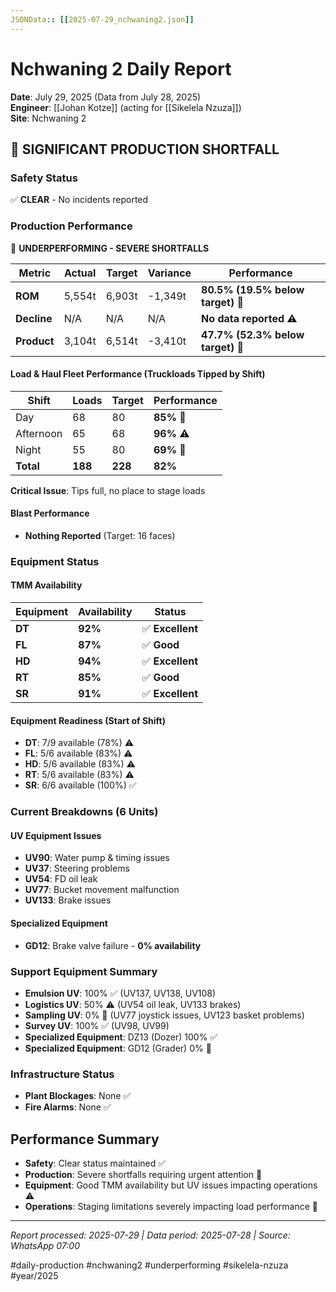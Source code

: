 ```yaml
---
JSONData:: [[2025-07-29_nchwaning2.json]]
---
```


# Nchwaning 2 Daily Report
**Date**: July 29, 2025 (Data from July 28, 2025)  
**Engineer**: [[Johan Kotze]] (acting for [[Sikelela Nzuza]])  
**Site**: Nchwaning 2  

## 🔴 SIGNIFICANT PRODUCTION SHORTFALL

### Safety Status
✅ **CLEAR** - No incidents reported

### Production Performance
🔴 **UNDERPERFORMING - SEVERE SHORTFALLS**

| Metric | Actual | Target | Variance | Performance |
|--------|--------|--------|----------|-------------|
| **ROM** | 5,554t | 6,903t | -1,349t | **80.5% (19.5% below target)** 🔴 |
| **Decline** | N/A | N/A | N/A | **No data reported** ⚠️ |
| **Product** | 3,104t | 6,514t | -3,410t | **47.7% (52.3% below target)** 🔴 |

#### Load & Haul Fleet Performance (Truckloads Tipped by Shift)
| Shift | Loads | Target | Performance |
|-------|-------|--------|-----------|
| Day | 68 | 80 | **85%** 🔴 |
| Afternoon | 65 | 68 | **96%** ⚠️ |
| Night | 55 | 80 | **69%** 🔴 |
| **Total** | **188** | **228** | **82%** |

**Critical Issue**: Tips full, no place to stage loads

#### Blast Performance
- **Nothing Reported** (Target: 16 faces)

### Equipment Status

#### TMM Availability
| Equipment | Availability | Status |
|-----------|-------------|---------|
| **DT** | **92%** | ✅ **Excellent** |
| **FL** | **87%** | ✅ **Good** |
| **HD** | **94%** | ✅ **Excellent** |
| **RT** | **85%** | ✅ **Good** |
| **SR** | **91%** | ✅ **Excellent** |

#### Equipment Readiness (Start of Shift)
- **DT**: 7/9 available (78%) ⚠️
- **FL**: 5/6 available (83%) ⚠️
- **HD**: 5/6 available (83%) ⚠️
- **RT**: 5/6 available (83%) ⚠️
- **SR**: 6/6 available (100%) ✅

### Current Breakdowns (6 Units)

#### UV Equipment Issues
- **UV90**: Water pump & timing issues
- **UV37**: Steering problems
- **UV54**: FD oil leak
- **UV77**: Bucket movement malfunction
- **UV133**: Brake issues

#### Specialized Equipment
- **GD12**: Brake valve failure - **0% availability**

### Support Equipment Summary
- **Emulsion UV**: 100% ✅ (UV137, UV138, UV108)
- **Logistics UV**: 50% ⚠️ (UV54 oil leak, UV133 brakes)
- **Sampling UV**: 0% 🔴 (UV77 joystick issues, UV123 basket problems)
- **Survey UV**: 100% ✅ (UV98, UV99)
- **Specialized Equipment**: DZ13 (Dozer) 100% ✅
- **Specialized Equipment**: GD12 (Grader) 0% 🔴

### Infrastructure Status
- **Plant Blockages**: None ✅
- **Fire Alarms**: None ✅

## Performance Summary
- **Safety**: Clear status maintained ✅
- **Production**: Severe shortfalls requiring urgent attention 🔴
- **Equipment**: Good TMM availability but UV issues impacting operations ⚠️
- **Operations**: Staging limitations severely impacting load performance 🔴

---
*Report processed: 2025-07-29 | Data period: 2025-07-28 | Source: WhatsApp 07:00*

#daily-production #nchwaning2 #underperforming #sikelela-nzuza #year/2025